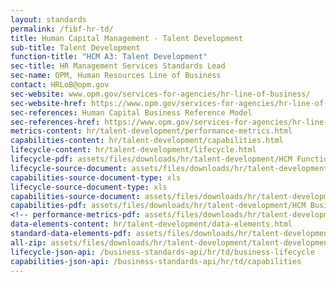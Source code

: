 ```yaml
---
layout: standards
permalink: /fibf-hr-td/
title: Human Capital Management - Talent Development
sub-title: Talent Development
function-title: "HCM A3: Talent Development"
sec-title: HR Management Services Standards Lead
sec-name: OPM, Human Resources Line of Business
contact: HRLoB@opm.gov
sec-website: www.opm.gov/services-for-agencies/hr-line-of-business/
sec-website-href: https://www.opm.gov/services-for-agencies/hr-line-of-business/
sec-references: Human Capital Business Reference Model
sec-references-href: https://www.opm.gov/services-for-agencies/hr-line-of-business/hc-business-reference-model/
metrics-content: hr/talent-development/performance-metrics.html
capabilities-content: hr/talent-development/capabilities.html
lifecycle-content: hr/talent-development/lifecycle.html
lifecycle-pdf: assets/files/downloads/hr/talent-development/HCM Functions and Activities_A3 (Talent Development).xlsx
lifecycle-source-document: assets/files/downloads/hr/talent-development/HCM Functions and Activities_A3 (Talent Development).xlsx
capabilities-source-document-type: xls
lifecycle-source-document-type: xls
capabilities-source-document: assets/files/downloads/hr/talent-development/HCM Business Capabilities_A3 (Talent Development).xlsx
capabilities-pdf: assets/files/downloads/hr/talent-development/HCM Business Capabilities_A3 (Talent Development).xlsx
<!-- performance-metrics-pdf: assets/files/downloads/hr/talent-development/HCM Service Measures_A3 (Talent Development).xlsx -->
data-elements-content: hr/talent-development/data-elements.html
standard-data-elements-pdf: assets/files/downloads/hr/talent-development/HCM Data Elements_A3 (Talent Development).xlsx
all-zip: assets/files/downloads/hr/talent-development/talent-development.zip
lifecycle-json-api: /business-standards-api/hr/td/business-lifecycle
capabilities-json-api: /business-standards-api/hr/td/capabilities
---
```


